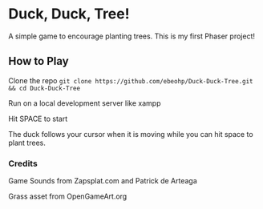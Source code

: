 # Duck, Duck, Tree!
A simple game to encourage planting trees. This is my first Phaser project!

## How to Play
Clone the repo
```git clone https://github.com/ebeohp/Duck-Duck-Tree.git && cd Duck-Duck-Tree```

Run on a local development server like xampp

Hit SPACE to start

The duck follows your cursor when it is moving while you can hit space to plant trees.

### Credits
Game Sounds from Zapsplat.com and Patrick de Arteaga

Grass asset from OpenGameArt.org
